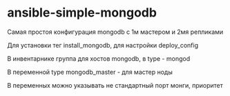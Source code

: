 # ansible-simple-mongodb
Самая простоя конфигурация mongodb  с 1м мастером и 2мя репликами 

Для установки тег install_mongodb, для настройки deploy_config

В инвентарнике группа для хостов mongodb, в type - mongod

В переменной type mongodb_master - для мастер ноды

В переменных можно указывать не стандартный порт монги, приоритет 
